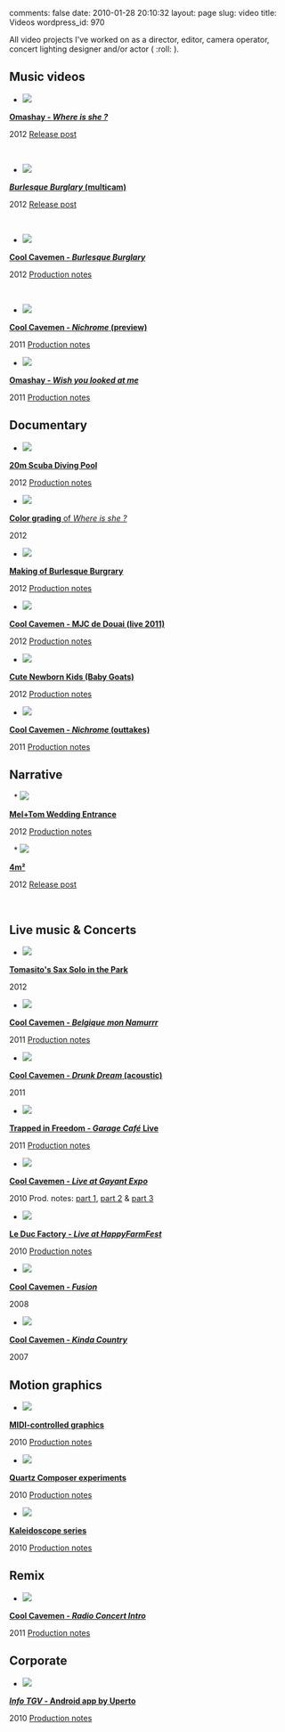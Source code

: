 comments: false
date: 2010-01-28 20:10:32
layout: page
slug: video
title: Videos
wordpress_id: 970

All video projects I've worked on as a director, editor, camera operator, concert lighting designer and/or actor ( :roll: ).






## Music videos







  
  * 
    [![](http://kevin.deldycke.com/wp-content/uploads/2010/01/where-is-she-preview.jpg)](http://www.youtube.com/watch?v=YjE_uIRVnv8)
    

[ **Omashay - _Where is she ?_**](http://www.youtube.com/watch?v=YjE_uIRVnv8)


    

2012 [ Release post](http://kevin.deldycke.com/2012/08/where-is-she-music-video-released/)


  


  
  * 
    [![](http://kevin.deldycke.com/wp-content/uploads/2010/01/burlesque-burglary-multicam-preview.jpg)](http://www.youtube.com/watch?v=sVBPoOqxxJQ)
    

[ **_Burlesque Burglary_ (multicam)**](http://www.youtube.com/watch?v=sVBPoOqxxJQ)


    

2012 [ Release post](http://kevin.deldycke.com/2012/01/burlesque-burglary-music-video-released/)


  


  
  * 
    [![](http://kevin.deldycke.com/wp-content/uploads/2010/01/pict0003.png)](http://www.youtube.com/watch?v=JYQ0YehsLyU)
    

[ **Cool Cavemen - _Burlesque Burglary_**](http://www.youtube.com/watch?v=JYQ0YehsLyU)


    

2012 [ Production notes](http://kevin.deldycke.com/2012/06/burlesque-burglary-music-video-production-notes/)


  


  
  * 
    [![](http://kevin.deldycke.com/wp-content/uploads/2010/01/nichrome-preview.png)](http://www.youtube.com/watch?v=P1B-DUgKS9M)
    

[ **Cool Cavemen - _Nichrome_ (preview)**](http://www.youtube.com/watch?v=P1B-DUgKS9M)


    

2011 [ Production notes](http://kevin.deldycke.com/2011/12/nichrome-preview-behind-the-scene-video/)


  


  
  * 
    [![](http://kevin.deldycke.com/wp-content/uploads/2010/01/omashay-wylam.png)](http://www.youtube.com/watch?v=iHi0lwhTqqc)
    

[ **Omashay - _Wish you looked at me_**](http://www.youtube.com/watch?v=iHi0lwhTqqc)


    

2011 [ Production notes](http://kevin.deldycke.com/2011/07/making-of-omashay-wish-you-looked-at-me-music-video/)


  







## Documentary







  
  * 
    [![](http://kevin.deldycke.com/wp-content/uploads/2010/01/20m-pool-preview.jpg)](http://www.youtube.com/watch?v=LPpoNwjrg-4)
    

[ **20m Scuba Diving Pool**](http://www.youtube.com/watch?v=LPpoNwjrg-4)


    

2012 [ Production notes](http://kevin.deldycke.com/2012/11/20m-scuba-diving-pool/)


  


  
  * 
    [![](http://kevin.deldycke.com/wp-content/uploads/2010/01/where-is-she-color-grading-preview.jpg)](http://www.youtube.com/watch?v=t6cCQV2Jt2U)
    

[ **Color grading** of _Where is she ?_](http://www.youtube.com/watch?v=t6cCQV2Jt2U)


    

2012


  


  
  * 
    [![](http://kevin.deldycke.com/wp-content/uploads/2010/01/burlesque-burglary-making-of-preview.jpg)](http://www.youtube.com/watch?v=yNCtfnQp1uw)
    

[ **Making of Burlesque Burgrary**](http://www.youtube.com/watch?v=yNCtfnQp1uw)


    

2012 [ Production notes](http://kevin.deldycke.com/2012/07/scenes-burlesque-burglary-music-video/)


  


  
  * 
    [![](http://kevin.deldycke.com/wp-content/uploads/2010/01/cool-cavemen-mjc-2011-preview.jpg)](http://www.youtube.com/watch?v=RpFqhcihQbw)
    

[ **Cool Cavemen - MJC de Douai (live 2011)**](http://www.youtube.com/watch?v=RpFqhcihQbw)


    

2012 [ Production notes](http://kevin.deldycke.com/2012/03/video-summary-latest-cool-cavemens-concert/)


  


  
  * 
    [![](http://kevin.deldycke.com/wp-content/uploads/2010/01/newborn-kids-baby-goats-preview.png)](http://www.youtube.com/watch?v=el6VMY8KZHo)
    

[ **Cute Newborn Kids (Baby Goats)**](http://www.youtube.com/watch?v=el6VMY8KZHo)


    

2012 [ Production notes](http://kevin.deldycke.com/2012/02/stabilizing-cute-baby-goats/)


  


  
  * 
    [![](http://kevin.deldycke.com/wp-content/uploads/2010/01/nichrome-outtakes.png)](http://www.youtube.com/watch?v=dXoXtC55alc)
    

[ **Cool Cavemen - _Nichrome_ (outtakes)**](http://www.youtube.com/watch?v=dXoXtC55alc)


    

2011 [ Production notes](http://kevin.deldycke.com/2011/12/nichrome-preview-behind-the-scene-video/)


  







## Narrative






  
  * 
    [![](http://kevin.deldycke.com/wp-content/uploads/2010/01/mel-tom-wedding-entrance-preview.jpg)](http://www.youtube.com/watch?v=SejUVkC5JHs)
    

[ **Mel+Tom Wedding Entrance**](http://www.youtube.com/watch?v=SejUVkC5JHs)


    

2012 [ Production notes](http://kevin.deldycke.com/2012/11/wedding-entrance-paris-video-postcard/)


  
  * 
    [![](http://kevin.deldycke.com/wp-content/uploads/2010/01/4m2-preview.jpg)](http://www.youtube.com/watch?v=91y6L3QKiRk)
    

[ **4m²**](http://www.youtube.com/watch?v=91y6L3QKiRk)


    

2012 [ Release post](http://kevin.deldycke.com/2012/03/first-short-film-4m2-released/)


  






## Live music & Concerts







  
  * 
    [![](http://kevin.deldycke.com/wp-content/uploads/2010/01/park-sax-solo-preview.jpg)](http://www.youtube.com/watch?v=IaL7kTyAogE)
    

[ **Tomasito's Sax Solo in the Park**](http://www.youtube.com/watch?v=IaL7kTyAogE)


    

2012


  


  
  * 
    [![](http://kevin.deldycke.com/wp-content/uploads/2010/01/belgique-mon-namurrr-preview.png)](http://www.youtube.com/watch?v=PnX-wK2lVCQ)
    

[ **Cool Cavemen - _Belgique mon Namurrr_**](http://www.youtube.com/watch?v=PnX-wK2lVCQ)


    

2011 [ Production notes](http://kevin.deldycke.com/2012/03/video-summary-latest-cool-cavemens-concert/)


  


  
  * 
    [![](http://kevin.deldycke.com/wp-content/uploads/2010/01/drunk-dream-acoustic-preview.png)](http://www.youtube.com/watch?v=FQnwFnM-8lA)
    

[ **Cool Cavemen - _Drunk Dream_ (acoustic)**](http://www.youtube.com/watch?v=FQnwFnM-8lA)


    

2011


  


  
  * 
    [![](http://kevin.deldycke.com/wp-content/uploads/2010/01/incoming-preview1.png)](http://www.youtube.com/watch?v=HlSmuJVQT8A&list=PL41DAE605B668609A)
    

[ **Trapped in Freedom - _Garage Café_ Live**](http://www.youtube.com/watch?v=HlSmuJVQT8A&list=PL41DAE605B668609A)


    

2011 [ Production notes](http://kevin.deldycke.com/2011/02/trapped-freedom-live-garage-cafe/)


  


  
  * 
    [![](http://kevin.deldycke.com/wp-content/uploads/2010/01/space-farmer-live-preview1.png)](http://www.youtube.com/watch?v=qE-bis-wYxs&list=PL4BAA557B7144031F&feature=plcp)
    

[ **Cool Cavemen - _Live at Gayant Expo_**](http://www.youtube.com/watch?v=qE-bis-wYxs&list=PL4BAA557B7144031F&feature=plcp)


    

2010 Prod. notes: [part 1](http://kevin.deldycke.com/2010/01/cool-cavemen-live-gayant-expo-first-video-released/), [part 2](http://kevin.deldycke.com/2010/02/cool-cavemen-live-gayant-expo-part-ii/) & [part 3](http://kevin.deldycke.com/2012/11/cool-cavemen-gayant-expo-production-notes/)


  


  
  * 
    [![](http://kevin.deldycke.com/wp-content/uploads/2010/01/happy-farm-leduc2.png)](http://www.youtube.com/watch?v=mrHZ4Wh9sCY)
    

[ **Le Duc Factory - _Live at HappyFarmFest_**](http://www.youtube.com/watch?v=mrHZ4Wh9sCY)


    

2010 [ Production notes](http://kevin.deldycke.com/2010/06/le-duc-live-happy-farm-fest-2010/)


  


  
  * 
    [![](http://kevin.deldycke.com/wp-content/uploads/2010/01/fusion-live-at-sin-le-noble-video-preview1.png)](http://www.youtube.com/watch?v=ADv4kUZC_-c)
    

[ **Cool Cavemen - _Fusion_**](http://www.youtube.com/watch?v=ADv4kUZC_-c)


    

2008


  


  
  * 
    [![](http://kevin.deldycke.com/wp-content/uploads/2010/01/kinda-country.png)](http://www.youtube.com/watch?v=eelHRVgGxZg)
    

[ **Cool Cavemen - _Kinda Country_**](http://www.youtube.com/watch?v=eelHRVgGxZg)


    

2007


  







## Motion graphics







  
  * 
    [![](http://kevin.deldycke.com/wp-content/uploads/2010/01/midi-controller-preview.png)](http://www.youtube.com/watch?v=I8JN40Vq_do&list=PL81EA3460858682F3)
    

[ **MIDI-controlled graphics**](http://www.youtube.com/watch?v=I8JN40Vq_do&list=PL81EA3460858682F3)


    

2010 [ Production notes](http://kevin.deldycke.com/tag/midi-controlled-graphics/)


  


  
  * 
    [![](http://kevin.deldycke.com/wp-content/uploads/2010/01/squared-lave-lamp-preview.png)](http://www.youtube.com/watch?v=b8BuwhgaG-8&list=PLAD4B8BDC252A15E1)
    

[ **Quartz Composer experiments**](http://www.youtube.com/watch?v=b8BuwhgaG-8&list=PLAD4B8BDC252A15E1)


    

2010 [ Production notes](http://kevin.deldycke.com/tag/qc_experiment/)


  


  
  * 
    [![](http://kevin.deldycke.com/wp-content/uploads/2010/01/kaleidoscope-preview.png)](http://www.youtube.com/watch?v=a7YNLp7xy8k&list=PLF26819BF36910C57)
    

[ **Kaleidoscope series**](http://www.youtube.com/watch?v=a7YNLp7xy8k&list=PLF26819BF36910C57)


    

2010 [ Production notes](http://kevin.deldycke.com/tag/kaleidoscope/)


  







## Remix







  
  * 
    [![](http://kevin.deldycke.com/wp-content/uploads/2010/01/radio-concert-intro.png)](http://www.youtube.com/watch?v=wJeyu-xEL_0)
    

[ **Cool Cavemen - _Radio Concert Intro_**](http://www.youtube.com/watch?v=wJeyu-xEL_0)


    

2011 [ Production notes](http://kevin.deldycke.com/2012/01/reusing-vintage-footage-cool-cavemens-concert-intro/)


  







## Corporate







  
  * 
    [![](http://kevin.deldycke.com/wp-content/uploads/2010/01/info-tgv-android-app-preview.png)](http://www.youtube.com/watch?v=puDy-twV-Y4)
    

[ **_Info TGV_ - Android app by Uperto**](http://www.youtube.com/watch?v=puDy-twV-Y4)


    

2010 [ Production notes](http://kevin.deldycke.com/2010/09/making-info-tgv-android-app-video/)


  






